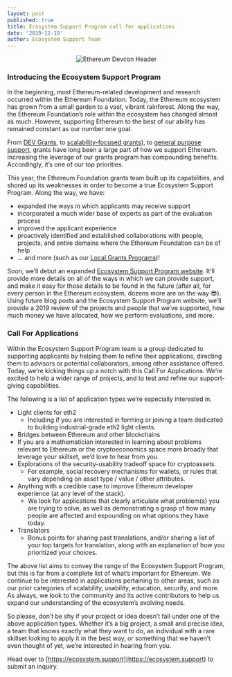 ```yaml
---
layout: post
published: true
title: Ecosystem Support Program call for applications
date: '2019-11-19'
author: Ecosystem Support Team
---
```


<center><img src="https://blog.ethereum.org/img/2019/06/devcon-banner.jpg" alt="Ethereum Devcon Header"></center>

### Introducing the Ecosystem Support Program

In the beginning, most Ethereum-related development and research occurred within the Ethereum Foundation. Today, the Ethereum ecosystem has grown from a small garden to a vast, vibrant rainforest. Along the way, the Ethereum Foundation’s role within the ecosystem has changed almost as much. However, supporting Ethereum to the best of our ability has remained constant as our number one goal.

From [DEV Grants](https://blog.ethereum.org/2015/04/07/devgrants-help/), to [scalability-focused grants](https://blog.ethereum.org/2018/01/02/ethereum-scalability-research-development-subsidy-programs/)), to [general purpose support](https://blog.ethereum.org/2019/02/21/ethereum-foundation-grants-program-wave-5/), grants have long been a large part of how we support Ethereum. Increasing the leverage of our grants program has compounding benefits. Accordingly, it’s one of our top priorities.

This year, the Ethereum Foundation grants team built up its capabilities, and shored up its weaknesses in order to become a true Ecosystem Support Program. Along the way, we have:

* expanded the ways in which applicants may receive support
* incorporated a much wider base of experts as part of the evaluation process
* improved the applicant experience
* proactively identified and established collaborations with people, projects, and entire domains where the Ethereum Foundation can be of help
* … and more (such as our [Local Grants Programs](https://blog.ethereum.org/2019/11/14/Announcing-a-Taiwan-specific-Wave/))!

Soon, we’ll debut an expanded [Ecosystem Support Program website](https://ecosystem.support). It’ll provide more details on all of the ways in which we can provide support, and make it easy for those details to be found in the future (after all, for every person in the Ethereum ecosystem, dozens more are on the way 😎). Using future blog posts and the Ecosystem Support Program website, we’ll provide a 2019 review of the projects and people that we’ve supported, how much money we have allocated, how we perform evaluations, and more.


### Call For Applications

Within the Ecosystem Support Program team is a group dedicated to supporting applicants by helping them to refine their applications, directing them to advisors or potential collaborators, among other assistance offered. Today, we’re kicking things up a notch with this Call For Applications. We’re excited to help a wider range of projects, and to test and refine our support-giving capabilities.

The following is a list of application types we’re especially interested in.

* Light clients for eth2
    * Including if you are interested in forming or joining a team dedicated to building industrial-grade eth2 light clients.
* Bridges between Ethereum and other blockchains
* If you are a mathematician interested in learning about problems relevant to Ethereum or the cryptoeconomics space more broadly that leverage your skillset, we’d love to hear from you.
* Explorations of the security-usability tradeoff space for cryptoassets.
    * For example, social recovery mechanisms for wallets, or rules that vary depending on asset type / value / other attributes.
* Anything with a credible case to improve Ethereum developer experience (at any level of the stack).
    * We look for applications that clearly articulate what problem(s) you are trying to solve, as well as demonstrating a grasp of how many people are affected and expounding on what options they have today. 
* Translators
    * Bonus points for sharing past translations, and/or sharing a list of your top targets for translation, along with an explanation of how you prioritized your choices.


The above list aims to convey the range of the Ecosystem Support Program, but this is far from a complete list of what’s important for Ethereum. We continue to be interested in applications pertaining to other areas, such as our prior categories of scalability, usability, education, security, and more. As always, we look to the community and its active contributors to help us expand our understanding of the ecosystem’s evolving needs.

So please, don’t be shy if your project or idea doesn’t fall under one of the above application types. Whether it’s a big project, a small and precise idea, a team that knows exactly what they want to do, an individual with a rare skillset looking to apply it in the best way, or something that we haven’t even thought of yet, we’re interested in hearing from you.

Head over to [https://ecosystem.support](https://ecosystem.support) to submit an inquiry.

